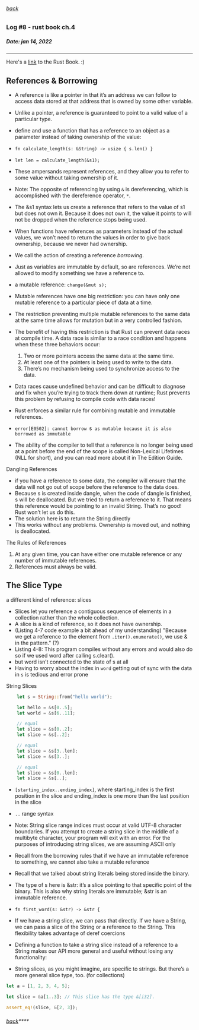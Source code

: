 ###### [back](./../README.md)

### Log #8 - rust book ch.4
##### Date: jan 14, 2022
-----------
Here's a [link](https://doc.rust-lang.org/book/) to the Rust Book. :)

## References & Borrowing

- A reference is like a pointer in that it’s an address we can follow to access data stored at that address that is owned by some other variable. 
- Unlike a pointer, a reference is guaranteed to point to a valid value of a particular type.
- define and use a function that has a reference to an object as a parameter instead of taking ownership of the value:
- `fn calculate_length(s: &String) -> usize { s.len() }`
- `let len = calculate_length(&s1);`
- These ampersands represent references, and they allow you to refer to some value without taking ownership of it.
- Note: The opposite of referencing by using `&` is dereferencing, which is accomplished with the dereference operator, `*`.
- The &s1 syntax lets us create a reference that refers to the value of s1 but does not own it. Because it does not own it, the value it points to will not be dropped when the reference stops being used.
- When functions have references as parameters instead of the actual values, we won’t need to return the values in order to give back ownership, because we never had ownership.
- We call the action of creating a reference _borrowing_.
- Just as variables are immutable by default, so are references. We’re not allowed to modify something we have a reference to.


- a mutable reference: `change(&mut s);`
- Mutable references have one big restriction: you can have only one mutable reference to a particular piece of data at a time.
- The restriction preventing multiple mutable references to the same data at the same time allows for mutation but in a very controlled fashion. 
- The benefit of having this restriction is that Rust can prevent data races at compile time. A data race is similar to a race condition and happens when these three behaviors occur:

  1. Two or more pointers access the same data at the same time.
  2. At least one of the pointers is being used to write to the data.
  3. There’s no mechanism being used to synchronize access to the data.

- Data races cause undefined behavior and can be difficult to diagnose and fix when you’re trying to track them down at runtime; Rust prevents this problem by refusing to compile code with data races!


- Rust enforces a similar rule for combining mutable and immutable references.
- `error[E0502]: cannot borrow `s` as mutable because it is also borrowed as immutable`
- The ability of the compiler to tell that a reference is no longer being used at a point before the end of the scope is called Non-Lexical Lifetimes (NLL for short), and you can read more about it in The Edition Guide.

Dangling References
- if you have a reference to some data, the compiler will ensure that the data will not go out of scope before the reference to the data does.
- Because s is created inside dangle, when the code of dangle is finished, s will be deallocated. But we tried to return a reference to it. That means this reference would be pointing to an invalid String. That’s no good! Rust won’t let us do this.
- The solution here is to return the String directly
- This works without any problems. Ownership is moved out, and nothing is deallocated.

The Rules of References
1. At any given time, you can have either one mutable reference or any number of immutable references.
2. References must always be valid.

## The Slice Type

a different kind of reference: slices

- Slices let you reference a contiguous sequence of elements in a collection rather than the whole collection. 
- A slice is a kind of reference, so it does not have ownership.
- (Listing 4-7 code example a bit ahead of my understanding) "Because we get a reference to the element from `.iter().enumerate()`, we use & in the pattern." (?)
- Listing 4-8: This program compiles without any errors and would also do so if we used word after calling s.clear(). 
- but word isn’t connected to the state of s at all
- Having to worry about the index in `word` getting out of sync with the data in `s` is tedious and error prone

String Slices

```rs
    let s = String::from("hello world");

    let hello = &s[0..5];
    let world = &s[6..11];

    // equal
    let slice = &s[0..2];
    let slice = &s[..2];

    // equal
    let slice = &s[3..len];
    let slice = &s[3..];

    // equal 
    let slice = &s[0..len];
    let slice = &s[..];
```

- `[starting_index..ending_index]`, where starting_index is the first position in the slice and ending_index is one more than the last position in the slice
- `..` range syntax
- Note: String slice range indices must occur at valid UTF-8 character boundaries. If you attempt to create a string slice in the middle of a multibyte character, your program will exit with an error. For the purposes of introducing string slices, we are assuming ASCII only
- Recall from the borrowing rules that if we have an immutable reference to something, we cannot also take a mutable reference

- Recall that we talked about string literals being stored inside the binary.
- The type of s here is &str: it’s a slice pointing to that specific point of the binary. This is also why string literals are immutable; &str is an immutable reference.
- `fn first_word(s: &str) -> &str {`
- If we have a string slice, we can pass that directly. If we have a String, we can pass a slice of the String or a reference to the String. This flexibility takes advantage of deref coercions
- Defining a function to take a string slice instead of a reference to a String makes our API more general and useful without losing any functionality:

- String slices, as you might imagine, are specific to strings. But there’s a more general slice type, too. (for collections)

```rs
let a = [1, 2, 3, 4, 5];

let slice = &a[1..3]; // This slice has the type &[i32].

assert_eq!(slice, &[2, 3]);
```


###### [back](./../README.md)****